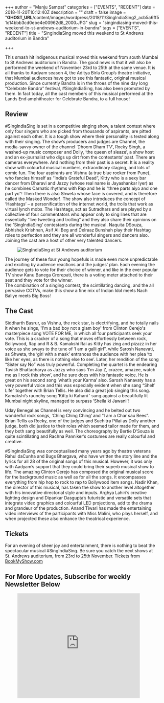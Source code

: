 +++
author = "Manju Sampat"
categories = ["EVENTS", "RECENT"]
date = 2018-11-20T10:12:40Z
description = ""
draft = false
image = "__GHOST_URL__/content/images/wordpress/2018/11/SingIndiaSing2_acb5a6ff51c14bbb3cd0ebe4e00962d8_2000.JPG"
slug = "singindiasing-moved-this-weekend-to-st-andrews-auditorium-in-bandra"
tags = ["EVENTS", "RECENT"]
title = "SingIndiaSing moved this weekend to St Andrews auditorium in Bandra"

+++


<p>This smash hit indigenous musical moved this weekend from south Mumbai to St Andrews auditorium in Bandra. The good news is that it will also be performed the weekend of November 23rd to 25th at the same venue. It is all thanks to Aadyam season 4, the Aditya Birla Group’s theatre initiative, that Mumbai audiences have got to see this fantastic, original musical production. Since currently Bandra is in the throes of the nine day long “Celebrate Bandra” festival, #SingIndiaSing, has also been promoted by them. In fact today, all the cast members of this musical performed at the Lands End amphitheater for Celebrate Bandra, to a full house!</p>
<h2>Review</h2>
<p>#SingIndiaSing is set in a competitive singing show, a talent contest where only four singers who are picked from thousands of aspirants, are pitted against each other. It is a tough show where their personality is tested along with their singing. The show’s producers and judges are Channel, the media-savvy owner of the channel ‘Dhoom Dham TV’, Rocky Singh, a washed-up music composer and Dolly, ‘the queen of sleaze’, a show host and an ex-journalist who digs up dirt from the contestants’ past. There are cameras everywhere. And nothing from their past is a secret. It is a reality show with colourful musical numbers, extraordinary staging, and lots of comic fun. The four aspirants are Vishnu (a true blue rocker from Pune), who fancies himself as “India’s Grateful Dead”, Kitty who is a sexy bar dancer from Dharavi and Jazzy (whose real name is Jayashankar Iyer) as he combines Carnatic rhythms with Rap and he is “three parts aiyo and one part yo”! Then there is also Shweta whose face is covered, and is therefore called the Masked Wonder!. The show also introduces the concept of ‘Hashtags’ – a personification of the internet world, the trolls that work as virtual lynch mobs. The Hashtags, act as Sutradhars and are played by a collective of four commentators who appear only to sing lines that are essentially “live tweeting and trolling” and they also share their opinions on the &#x27;SingIndiaSing&#x27; contestants during the musical. Naquita DSouza, Abhishek Krishnan, Asif Ali Beg and Delraaz Bunshah play their Hashtag roles to perfection and they are all wonderful singers and dancers also. Joining the cast are a host of other very talented dancers.</p>
<figure class="image regular"><picture style=""><source srcset="https://d2ijz6o5xay1xq.cloudfront.net/account_4266/SingIndiaSing4_039ffd73c84b12ae9c5960d76eef03e9_800.JPG 1x" media="(max-width: 768px)" /><source srcset="https://d2ijz6o5xay1xq.cloudfront.net/account_4266/SingIndiaSing4_039ffd73c84b12ae9c5960d76eef03e9_800.JPG 1x" media="(min-width: 769px)" /><img style="" alt="SingIndiaSing at St Andrews auditorium" src="https://i1.wp.com/d2ijz6o5xay1xq.cloudfront.net/account_4266/SingIndiaSing4_039ffd73c84b12ae9c5960d76eef03e9_800.JPG?w=850&#038;ssl=1" data-recalc-dims="1" /></picture></figure>
<p>The journey of these four young hopefuls is made even more unpredictable and exciting by audience reactions and the judges’ plan. Each evening the audience gets to vote for their choice of winner, and like in the ever popular TV show Kanu Banega Crorepati, there is a voting meter attached to their seat and they vote for the winner.<br />The combination of a singing contest, the scintillating dancing, and the all pervasive CCTVs, make this show a fine mix of Indian Idol meets Nach Baliye meets Big Boss!</p>
<h2>The Cast<br /></h2>
<p>Siddharth Basrur, as Vishnu, the rock star, is electrifying, and he totally nails it when he sings, &#x27;I&#x27;m a bad boy not a glam boy&#x27; from Clinton Cerejo&#x27;s masterpiece song VOTE FOR ME, in which all four participants seek your vote. This is a cracker of a song that moves effortlessly between rock, Bollywood, Rap and R &amp; B. Kamakshi Rai as Kitty has zing and pizazz in her voice as she sways to the tune of ‘I am a galli girl”, while Sarosh Nanavati, as Shweta, the ‘girl with a mask’ entrances the audience with her plea ‘to like her eyes, as there is nothing else to see’. Later, her rendition of the song “Sister say No” was truly powerful. Completing the quartet is the endearing Tavish Bhattacharya as Jazzy who says ‘I’m Jay Z, crazee, amazee, watch me as I rock this show’, and he sure does with his fantastic voice. He is great on his second song ‘what’s your Karma’ also. Sarosh Nanavaty has a very powerful voice and this was especially evident when she sang “Shelf Life” together with Brian Tellis. He also did a great job singing this song. Kamakshi’s raunchy song ‘Kitty ki Kahani ‘ sung against a beautifully lit Mumbai night skyline, managed to surpass ‘Sheila ki Jawani’!</p>
<p>Uday Benegal as Channel is very convincing and he belted out two wonderful rock songs, ‘Ching Ching Ching’ and “I am a Char sau Bees”. Brian Tellis as Rocky, one of the judges and Suchitra Pillai as Dolly another judge, both did justice to their roles which seemed tailor made for them, and they both sang beautifully as well. The choreography by Bertie D’Souza is quite scintillating and Rachna Panniker’s costumes are really colourful and creative.</p>
<p>#SingIndiaSing was conceptualised many years ago by theatre veterans Rahul daCunha and Bugs Bhargava, who have written the story line and the lyrics for all 28 of the original songs of this musical. However, it was only with Aadyam’s support that they could bring their superb musical show to life. The amazing Clinton Cerejo has composed the original musical score for the background music as well as for all the songs. It encompasses everything from hip hop to rock to rap to Bollywood item songs. Nadir Khan, the director of this musical, has taken the show to another level altogether with his innovative directorial style and inputs. Arghya Lahiri’s creative lighting design and Dipankar Dasgupta’s futuristic and versatile sets that integrate video graphics and colourful LED projections, add to the drama and grandeur of the production. Anand Tiwari has made the entertaining video interviews of the participants with Miss Malini, who plays herself, and when projected these also enhance the theatrical experience.</p>
<h2>Tickets</h2>
<p>For an evening of sheer joy and entertainment, there is nothing to beat the spectacular musical #SingIndiaSing. Be sure you catch the next shows at St. Andrews auditorium, from 23rd to 25th November. Tickets from <a   href="https://bookmyshow.com">BookMyShow.com</a></p>
<h2>For More Updates, Subscribe for weekly Newsletter Below</h2>
<figure class="capture">
<div class="embed-container"><iframe src="https://app.storychief.io/capture/1364?source=75180" frameborder="0" scrolling="no" sandbox="allow-forms allow-scripts allow-same-origin" width="400" height="343" style="max-width: 100%;"></iframe></div>
</figure>
<p><!-- strchf script --><script>        if(window.strchfSettings === undefined) window.strchfSettings = {};    window.strchfSettings.stats = {url: "https://urban-wiz.storychief.io/singindiasing-moved-this-weekend-to-st-andrews-auditorium-in-bandra?id=1880975378&type=2",title: "SingIndiaSing moved this weekend to St Andrews auditorium in Bandra",id: "5898643e-cb57-4197-adf1-22d855b8bf1d"};            (function(d, s, id) {      var js, sjs = d.getElementsByTagName(s)[0];      if (d.getElementById(id)) {window.strchf.update(); return;}      js = d.createElement(s); js.id = id;      js.src = "https://d37oebn0w9ir6a.cloudfront.net/scripts/v0/strchf.js";      js.async = true;      sjs.parentNode.insertBefore(js, sjs);    }(document, 'script', 'storychief-jssdk'))    </script><!-- End strchf script --></p>



